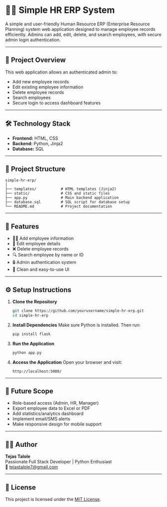 # 🧑‍💼 Simple HR ERP System

A simple and user-friendly Human Resource ERP (Enterprise Resource Planning) system web application designed to manage employee records efficiently. Admins can add, edit, delete, and search employees, with secure admin login authentication.

---

## 🚀 Project Overview

This web application allows an authenticated admin to:

- Add new employee records  
- Edit existing employee information  
- Delete employee records  
- Search employees  
- Secure login to access dashboard features  

---

## 🛠️ Technology Stack

- **Frontend:** HTML, CSS  
- **Backend:** Python, Jinja2  
- **Database:** SQL

---

## 📂 Project Structure

```
simple-hr-erp/
│
├── templates/           # HTML templates (Jinja2)
├── static/              # CSS and static files
├── app.py               # Main backend application
├── database.sql         # SQL script for database setup
└── README.md            # Project documentation
```

---

## 🔐 Features

- 🧑‍💼 Add employee information
- 📝 Edit employee details
- ❌ Delete employee records
- 🔍 Search employee by name or ID
- 🔒 Admin authentication system
- 🧾 Clean and easy-to-use UI

---

## ⚙️ Setup Instructions

1. **Clone the Repository**
   ```bash
   git clone https://github.com/yourusername/simple-hr-erp.git
   cd simple-hr-erp
   ```

2. **Install Dependencies**
   Make sure Python is installed. Then run:
   ```bash
   pip install flask
   ```

3. **Run the Application**
   ```bash
   python app.py
   ```

4. **Access the Application**
   Open your browser and visit:
   ```
   http://localhost:5000/
   ```

---

## 📌 Future Scope

- Role-based access (Admin, HR, Manager)
- Export employee data to Excel or PDF
- Add statistics/analytics dashboard
- Implement email/SMS alerts
- Make responsive design for mobile support

---

## 👨‍💻 Author

**Tejas Talole**  
Passionate Full Stack Developer | Python Enthusiast  
📧 tejastalole7@gmail.com

---

## 📜 License

This project is licensed under the [MIT License](LICENSE).
